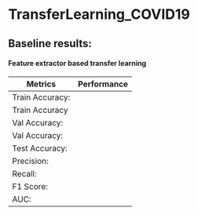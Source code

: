 # TransferLearning_COVID19


## Baseline results:

#### Feature extractor based transfer learning

|  Metrics |  Performance | 
|---|---|
|  Train Accuracy: |   |
|  Train Accuracy  |   |
|  Val Accuracy:   |   |
|  Val Accuracy:   |   |
|  Test Accuracy:  |   |
|   Precision:     |   |
|   Recall:        |   |
| F1 Score:        |   |
| AUC:             |   |

